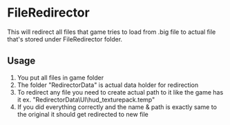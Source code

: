 # FileRedirector
 This will redirect all files that game tries to load from .big file to actual file that's stored under FileRedirector folder.

## Usage
1. You put all files in game folder
2. The folder "RedirectorData" is actual data holder for redirection
3. To redirect any file you need to create actual path to it like the game has it ex. "RedirectorData\UI\hud_texturepack.temp"
4. If you did everything correctly and the name & path is exactly same to the original it should get redirected to new file
